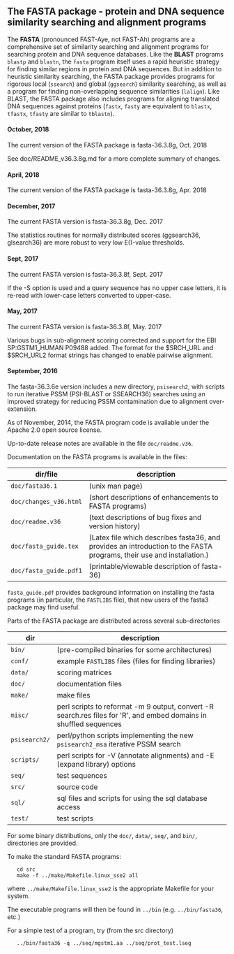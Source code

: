 
## The FASTA package - protein and DNA sequence similarity searching and alignment programs

The **FASTA** (pronounced FAST-Aye, not FAST-Ah) programs are a
comprehensive set of similarity searching and alignment programs for
searching protein and DNA sequence databases.  Like the **BLAST** programs `blastp` and `blastn`, the `fasta` program itself uses a rapid heuristic strategy for finding similar regions in protein and DNA sequences.  But in
addition to heuristic similarity searching, the FASTA package provides
programs for rigorous local (`ssearch`) and global (`ggsearch`)
similarity searching, as well as a program for finding non-overlapping
sequence similarities (`lalign`).  Like BLAST, the FASTA package also
includes programs for aligning translated DNA sequences against
proteins (`fastx`, `fasty` are equivalent to `blastx`, `tfastx`,
`tfasty` are similar to `tblastn`).

#### October, 2018
The current version of the FASTA package is fasta-36.3.8g, Oct. 2018

See doc/README_v36.3.8g.md for a more complete summary of changes.

#### April, 2018
The current version of the FASTA package is fasta-36.3.8g, Apr. 2018

#### December, 2017
The current FASTA version is fasta-36.3.8g, Dec. 2017

The statistics routines for normally distributed scores (ggsearch36,
glsearch36) are more robust to very low E()-value thresholds.

#### Sept, 2017
The current FASTA version is fasta-36.3.8f, Sept. 2017

If the -S option is used and a query sequence has no upper case
letters, it is re-read with lower-case letters converted to upper-case.

#### May, 2017
The current FASTA version is fasta-36.3.8f, May. 2017

Various bugs in sub-alignment scoring corrected and support for the
EBI SP:GSTM1_HUMAN P09488 added.  The format for the $SRCH_URL and
$SRCH_URL2 format strings has changed to enable pairwise alignment.

#### September, 2016

The fasta-36.3.6e version includes a new directory, `psisearch2`, with
scripts to run iterative PSSM (PSI-BLAST or SSEARCH36) searches using
an improved strategy for reducing PSSM contamination due to alignment
over-extension.

As of November, 2014, the FASTA program code is available under the
Apache 2.0 open source license.

Up-to-date release notes are available in the file `doc/readme.v36`.

Documentation on the FASTA programs is available in the files:

dir/file | description
----------|------------
`doc/fasta36.1` | (unix man page)
`doc/changes_v36.html` | (short descriptions of enhancements to FASTA programs)
`doc/readme.v36` | (text descriptions of bug fixes and version history)
`doc/fasta_guide.tex` | (Latex file which describes fasta36, and provides an introduction to the FASTA programs, their use and installation.)
`doc/fasta_guide.pdf1` | (printable/viewable description of fasta-36)

`fasta_guide.pdf` provides background information on installing the
fasta programs (in particular, the `FASTLIBS` file), that new users of
the fasta3 package may find useful.

Parts of the FASTA package are distributed across several sub-directories

dir | description
----|------------
`bin/` | (pre-compiled binaries for some architectures)
`conf/` | example `FASTLIBS` files (files for finding libraries)
`data/` | scoring matrices
`doc/` | documentation files
`make/` | make files
`misc/` | perl scripts to reformat -m 9 output, convert -R search.res files for 'R', and embed domains in shuffled sequences
`psisearch2/` | perl/python scripts implementing the new `psisearch2_msa` iterative PSSM search
`scripts/` |  perl scripts for -V (annotate alignments) and -E (expand library) options
`seq/` | test sequences
`src/` | source code
`sql/` | sql files and scripts for using the sql database access
`test/` | test scripts

For some binary distributions, only the `doc/`, `data/`, `seq/`, and `bin/`,
directories are provided.

To make the standard FASTA programs:
```
   cd src
   make -f ../make/Makefile.linux_sse2 all
```
where `../make/Makefile.linux_sse2` is the appropriate Makefile for your system. 

The executable programs will then be found in `../bin`
(e.g. `../bin/fasta36`, etc.)

For a simple test of a program, try (from the src directory)
```
   ../bin/fasta36 -q ../seq/mgstm1.aa ../seq/prot_test.lseg
```

